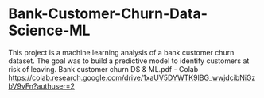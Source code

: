 # Bank-Customer-Churn-Data-Science-ML
This project is a machine learning analysis of a bank customer churn dataset. The goal was to build a predictive model to identify customers at risk of leaving.
Bank customer churn DS & ML.pdf - Colab https://colab.research.google.com/drive/1xaUV5DYWTK9lBG_wwjdcibNiGzbV9vFn?authuser=2
